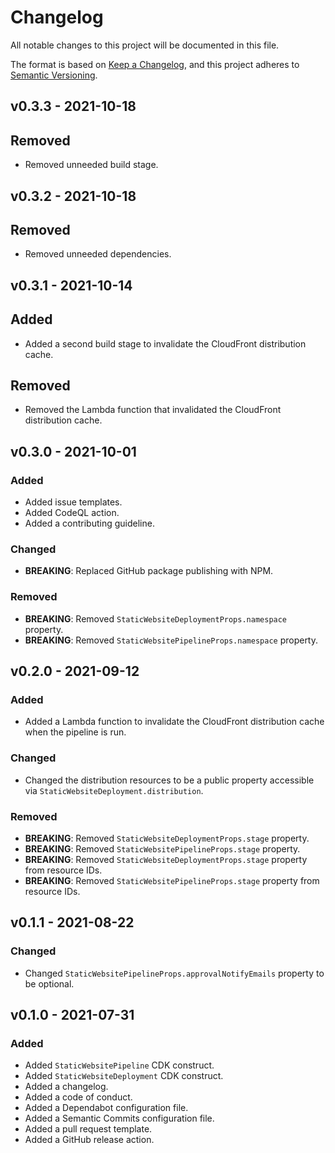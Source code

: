 # Changelog

All notable changes to this project will be documented in this file.

The format is based on [Keep a Changelog](https://keepachangelog.com/en/1.0.0/), and this project adheres to [Semantic Versioning](https://semver.org/spec/v2.0.0.html).

## v0.3.3 - 2021-10-18
## Removed
* Removed unneeded build stage.

## v0.3.2 - 2021-10-18
## Removed
* Removed unneeded dependencies.

## v0.3.1 - 2021-10-14
## Added
* Added a second build stage to invalidate the CloudFront distribution cache.

## Removed
* Removed the Lambda function that invalidated the CloudFront distribution cache.

## v0.3.0 - 2021-10-01
### Added
* Added issue templates.
* Added CodeQL action.
* Added a contributing guideline.

### Changed
* **BREAKING**: Replaced GitHub package publishing with NPM.

### Removed
* **BREAKING**: Removed ```StaticWebsiteDeploymentProps.namespace``` property.
* **BREAKING**: Removed ```StaticWebsitePipelineProps.namespace``` property.

## v0.2.0 - 2021-09-12
### Added
* Added a Lambda function to invalidate the CloudFront distribution cache when the pipeline is run.

### Changed
* Changed the distribution resources to be a public property accessible via ```StaticWebsiteDeployment.distribution```.

### Removed
* **BREAKING**: Removed ```StaticWebsiteDeploymentProps.stage``` property.
* **BREAKING**: Removed ```StaticWebsitePipelineProps.stage``` property.
* **BREAKING**: Removed ```StaticWebsiteDeploymentProps.stage``` property from resource IDs.
* **BREAKING**: Removed ```StaticWebsitePipelineProps.stage``` property from resource IDs.

## v0.1.1 - 2021-08-22
### Changed
* Changed ```StaticWebsitePipelineProps.approvalNotifyEmails``` property to be optional.

## v0.1.0 - 2021-07-31
### Added
* Added ```StaticWebsitePipeline``` CDK construct.
* Added ```StaticWebsiteDeployment``` CDK construct.
* Added a changelog.
* Added a code of conduct.
* Added a Dependabot configuration file.
* Added a Semantic Commits configuration file.
* Added a pull request template.
* Added a GitHub release action.
